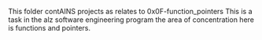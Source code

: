 This folder contAINS projects as relates to 0x0F-function_pointers
This is a task in the alz software engineering program
the area of concentration here is functions and pointers.
